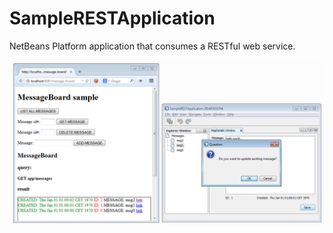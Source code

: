 # SampleRESTApplication
NetBeans Platform application that consumes a RESTful web service.

![Alt text](/screenshots/restsample.png?raw=true "Step 1")

